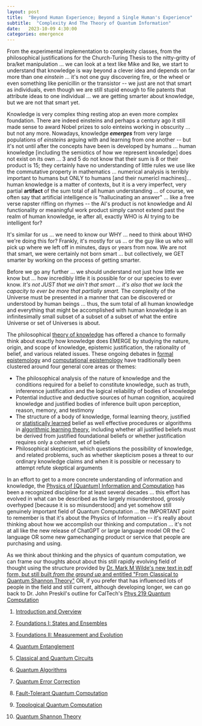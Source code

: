 ```yaml
---
layout: post
title:  "Beyond Human Experience; Beyond a Single Human's Experience"
subtitle:  "Complexity And The Theory of Quantum Information"
date:   2023-10-09 4:30:00
categories: emergence
---
```



From the experimental implementation to complexity classes, from the philosophical justifications for the Church-Turing Thesis to the nitty-gritty of bra/ket manipulation ... we can look at a text like Mike and Ike, we start to understand that knowledge is way beyond a clever idea and depends on far more than one *einstein* ... it's not one guy discovering fire, or the wheel or even something like penicillin or the transistor -- we just are not that smart as individuals, even though we are still stupid enough to file patents that attribute ideas to one individual ... we are getting smarter about knowledge, but we are not that smart yet.

Knowledge is very complex thing resting atop an even more complex foundation. There are indeed einsteins and perhaps a century ago it still made sense to award Nobel prizes to solo einteins working in obscurity ... but not any more. Nowadays, knowledge ***emerges*** from very large populations of *einsteins* arguing with and learning from one another -- but it's not until after the concepts have been is developed by humans ... human knowledge [including the semiotics of how we represent knowledge] does not exist on its own ... 3 and 5 do not know that their sum is 8 or their product is 15; they certainly have no understanding of little rules we use like the commutative property in mathematics ... numerical analysis is terribly important to humans but ONLY to humans [and their numericl machines]... human knowledge is a matter of contexts, but it is a very imperfect, very partial **artifact** of the sum total of all human understanding ... of course, we often say that artificial intelligence is "hallucinating an answer" ... like a free verse rapster riffing on rhymes -- the AI's product is not knowledge and AI functionality or meaningful work product simply cannot extend past the realm of human knowledge, ie after all, exactly WHO is AI trying to be intelligent for?

It's similar for us ... we need to know our WHY ... need to think about WHO we're doing this for? Frankly, it's mostly for us ... or the guy like us who will pick up where we left off in minutes, days or years from now. We are not that smart, we were certainly not born smart ... but collectively, we GET smarter by working on the process of getting smarter.

Before we go any further ...  we should understand not just how little we know but ... how incredibly little it is possible for or our species to ever know. *It's not JUST that we ain't that smart ... it's also that we lack the capacity to ever be more that partially smart.* The complexity of the Universe must be presented in a manner that can be discovered or understood by human beings ... thus, the sum total of all human knowledge and everything that might be accomplished with human knowledge is an infinitesimally small subset of a subset of a subset of what the entire Universe or set of Universes is about. 
 
The philosophical [theory of knowledge](https://en.wikipedia.org/wiki/Epistemology) has offered  a chance to formally think about exactly how knowledge does EMERGE by studying the nature, origin, and scope of knowledge, epistemic justification, the rationality of belief, and various related issues. These ongoing debates in [formal epistemology](https://en.wikipedia.org/wiki/Formal_epistemology) and [computational epistemology](https://en.wikipedia.org/wiki/Computational_epistemology) have traditionally been clustered around four general core areas or themes:

* The philosophical analysis of the nature of knowledge and the conditions required for a belief to constitute knowledge, such as truth, infererence justification and the logical reliability of bodies of knowledge
* Potential inductive and deductive sources of human cognition, acquired knowledge and justified bodies of inference built upon perception, reason, memory, and testimony
* The structure of a body of knowledge, formal learning theory, justified or [statistically learned](https://en.wikipedia.org/wiki/Statistical_learning_theory) belief as well effective procedures or algorithms in [algorithmic learning theory](https://en.wikipedia.org/wiki/Algorithmic_learning_theory), including whether all justified beliefs must be derived from justified foundational beliefs or whether justification requires only a coherent set of beliefs
* Philosophical skepticism, which questions the possibility of knowledge, and related problems, such as whether skepticism poses a threat to our ordinary knowledge claims and when it is possible or necessary to attempt refute skeptical arguments

In an effort to get to a more concrete understanding of information and knowledge, the [Physics of [Quantum] Information and Computation](https://arxiv.org/pdf/2208.08064.pdf) has been a recognized discipline for at least several decades ... this effort has evolved in what can be described as the largely misunderstood, grossly overhyped [because it is so misunderstood] and yet somehow still genuinely important field of Quantum Computation ... the IMPORTANT point to remember is that it's about the Physics of Information -- it's really about thinking about how we accomplish our thinking and computation ... it's not at all like the new release of ChatGPT or large language model OR the C language OR some new gamechanging product or service that people are purchasing and using.

As we think about thinking and the physics of quantum computation, we can frame our thoughts about about this still rapidly evolving field of thought using the structure provided by [Dr. Mark M Wilde's new text in pdf form, but still built *from the ground up* and entitled "From Classical to Quantum Shannon Theory"](https://arxiv.org/pdf/1106.1445.pdf) OR, if you prefer that has influenced lots of people in the field and still current, although developing longer, we can go back to Dr. John Preskil's outline for CalTech's [Phys 219 Quantum Computation](http://theory.caltech.edu/~preskill/ph219/ph219_2023.html)  

1) [Introduction and Overview](http://www.theory.caltech.edu/~preskill/ph229/notes/chap1.pdf)

2) [Foundations I: States and Ensembles](http://www.theory.caltech.edu/~preskill/ph219/chap2_15.pdf)

3) [Foundations II: Measurement and Evolution](http://www.theory.caltech.edu/~preskill/ph219/chap3_15.pdf)

4) [Quantum Entanglement](http://www.theory.caltech.edu/~preskill/ph229/notes/chap4_01.pdf)

5) [Classical and Quantum Circuits](http://www.theory.caltech.edu/~preskill/ph219/chap5_15.pdf)

6) [Quantum Algorithms](http://www.theory.caltech.edu/~preskill/ph219/chap6_20_6A_2022.pdf)

7) [Quantum Error Correction](http://www.theory.caltech.edu/~preskill/ph229/notes/chap7.pdf)

8) [Fault-Tolerant Quantum Computation](https://arxiv.org/pdf/quant-ph/9712048.pdf)

9) [Topological Quantum Computation](http://www.theory.caltech.edu/~preskill/ph219/topological.pdf)

10) [Quantum Shannon Theory](http://www.theory.caltech.edu/~preskill/ph219/chap10_6A_2022.pdf)
